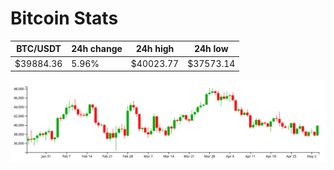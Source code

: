 # Bitcoin Stats

BTC/USDT|24h change|24h high|24h low|
|---|---|---|---|
|$39884.36|5.96%|$40023.77|$37573.14|

<img src="./chart.svg">
